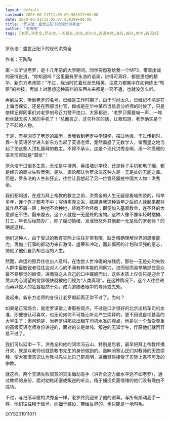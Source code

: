 ```yaml
---
layout: default
Lastmod: 2020-06-21T11:05:09.961537+00:00
date: 2020-06-21T11:05:07.830390+00:00
title: "罗永浩：盛世正阳下的现代洪秀全"
author: "王陶陶"
tags: [老罗,洪秀全,罗永浩,一无是处,往往,新东方,英语老师,身份,煽动,老师,新语丝]
---
```


罗永浩：盛世正阳下的现代洪秀全

作者：王陶陶

第一次听说老罗，是十几年前的大学期间。同学突然塞给我一个MP3，带着虔诚的表情说道，“你知道吗？这里面有罗永浩的语录，讲得可真好，都是思想的精华，新东方老师耶！”不过，我当时忙着玩反恐精英，注意力都集中在如何练出“甩狙”的神技，再加上对思想这种高档的东西从来都是一窍不通，也就没怎么听。

再到后来，听到老罗的名号，已经是工作时期了，由于时间太久，已经记不清是在上海当保安，还是在西部当村官，抑或是在华中某市当信息分析师的时候了，只是依稀记得同事们对老罗的号召力赞不绝口，大家都说，“老罗只需要喊一声，一堆粉丝就去买人家的手机了！”总而言之，这句朴实的话，让我知道，老罗确实是个了不起的人物。

于是，有幸浏览了老罗的履历，当我看到老罗中学辍学，摆过地摊，干过传销时，靠一年英语苦学进入新东方当起了英语老师，竟然蛊惑了无数学人，堂而皇之地当起了使这些人顶礼膜拜的教主。不得不承认，这是个现代洪秀全啊，用一种高雅的语言形容就是“潜龙”！

罗永浩干过很多生意，无论是牛博网、英语培训学校，还是锤子手机和电子烟，都是经典的商业失败案例，是以，舆论都认为罗永浩这种人是一无是处的无能之辈。但是，罗永浩的人生和狂妄，往往让我想起了另一位曾经震撼中国大人物：洪秀全。

我们都知道，在成为拜上帝教的教主之前，洪秀全的人生无疑是极端失败的，科举多年，连个秀才都考不中；写诗卖弄文采，结果连我这种百年之后的人读起来都对其作品不屑一顾；种地不会种地，经商不会经商；即便加入基督教会，连圣经的大意都记不住。翻来覆去，这个人就是一无是处的废物。这种人像不像年轻时摆摊、打工，年长后经商办厂，除了煽动情绪、发泄愤怒外其他都一无是处的罗老师？的确是这样。

他们这种人，由于受过的教育实际上往往非常有限，缺乏精确理解世界的思维能力，再加上行事的驱动力来自激情、虚荣和冲动，而非慎密的计划和坚强的意志，铸就了他们自负却苦涩的人生。

然而，命运的照弄往往出人意料，在饱尝人世冷暖的摧残后，那些一无是处的失败人群中最敏锐者往往会对人心的不满有种本能的洞察力，进而轻而易举地抓住受众最不易察觉的嫉恨，进而将之从自己的口中娓娓而出，这些本质上仅仅只是迎合了受众内心渴望的言辞很快就被他们视为“人类真理”。在这种情况下，这个人往往进而再以惊人的狂妄超然于众，成为追随者眼中的导师或先知。

说起来，新东方老师的身份让老罗崛起再正常不过了。为何？

如果是正常场合，就老罗课堂上讲那些观点，不过是口才很好的北京出租车司机水准，即便被认可喜欢，也无论如何不可能让听众产生崇拜的，更不用说自视甚高的大学生了；但问题是，当老罗讲那些出租车司机水准的观点，他是以一个备受尊重的高级英语老师身份讲述的，面对的又是单纯、叛逆的无知学生，俘获他们就再容易不过了。

我们可以延申一下，洪秀全和他的同伴冯云山，特别是后者，最早把拜上帝教传播开来，就是以老师也就是教书先生的身份做到的。愚昧闭塞山民们对教师的天然崇拜，使大家潜意识认为教书先生比自己更高明，进而轻易接受了实际上愚不可及的宗教。

就这样，两个充满失败恨意的天生煽动高手（洪秀全这方面水平远不如老罗），通过教师的身份，面对幼稚闭塞或叛逆的听众，精于捕捉负面情绪的他们没有理由不成功。

不过，与扫荡半壁的洪秀全一样，老罗终究迎来了他的谢幕。与所有煽动高手一样，他们往往精于破坏，而拙于建设，带给世界的，也只能是一地鸡毛。

(XYS20191107)

